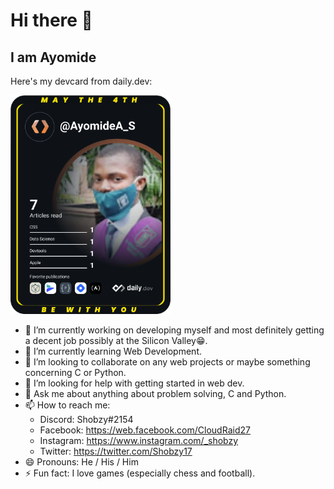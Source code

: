# Hi there 👋

<!--
**AyomideA-S/AyomideA-S** is a ✨ _special_ ✨ repository because its `README.md` (this file) appears on your GitHub profile.
-->

## I am Ayomide

Here's my devcard from daily.dev:

<a href="https://app.daily.dev/DailyDevTips"><img src="https://github.com/AyomideA-S/AyomideA-S/blob/main/devcard.svg" width="256" alt="Ayomide Ayodele-Soyebo's Dev Card"/></a>

- 🔭 I’m currently working on developing myself and most definitely getting a decent job possibly at the Silicon Valley😁.
- 🌱 I’m currently learning Web Development.
- 👯 I’m looking to collaborate on any web projects or maybe something concerning C or Python.
- 🤔 I’m looking for help with getting started in web dev.
- 💬 Ask me about anything about problem solving, C and Python.
- 📫 How to reach me:
  -   Discord: Shobzy#2154
  -   Facebook: https://web.facebook.com/CloudRaid27
  -   Instagram: https://www.instagram.com/_shobzy
  -   Twitter: https://twitter.com/Shobzy17
- 😄 Pronouns: He / His / Him
- ⚡ Fun fact: I love games (especially chess and football).

<!-- 
![Metrics](https://raw.githubusercontent.com/AyomideA-S/AyomideA-S/github-metrics/github-metrics.svg)
![Most used languages](https://raw.githubusercontent.com/AyomideA-S/AyomideA-S/github-metrics/language.svg)
![Notable contributions](https://raw.githubusercontent.com/AyomideA-S/AyomideA-S/github-metrics/notable.svg)
![Achievements](https://raw.githubusercontent.com/AyomideA-S/AyomideA-S/github-metrics/achievements.svg)
-->
